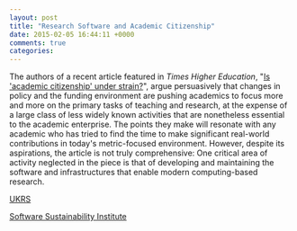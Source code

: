 ```yaml
---
layout: post
title: "Research Software and Academic Citizenship"
date: 2015-02-05 16:44:11 +0000
comments: true
categories: 
---
```


The authors of a recent article featured in *Times Higher Education*, "[Is 'academic citizenship' under strain?](http://www.timeshighereducation.co.uk/features/is-academic-citizenship-under-strain/2018134.article)", argue persuasively that changes in policy and the funding environment are
pushing academics to focus more and more on the primary tasks of teaching and
research, at the expense of a large class of less widely known activities that
are nonetheless essential to the academic enterprise. The points they make will
resonate with any academic who has tried to find the time to make significant
real-world contributions in today's metric-focused environment. However,
despite its aspirations, the article is not truly comprehensive: One critical
area of activity neglected in the piece is that of developing and maintaining
the software and infrastructures that enable modern computing-based research.

[UKRS](http://www.rse.ac.uk/)

[Software Sustainability Institute](http://software.ac.uk)
